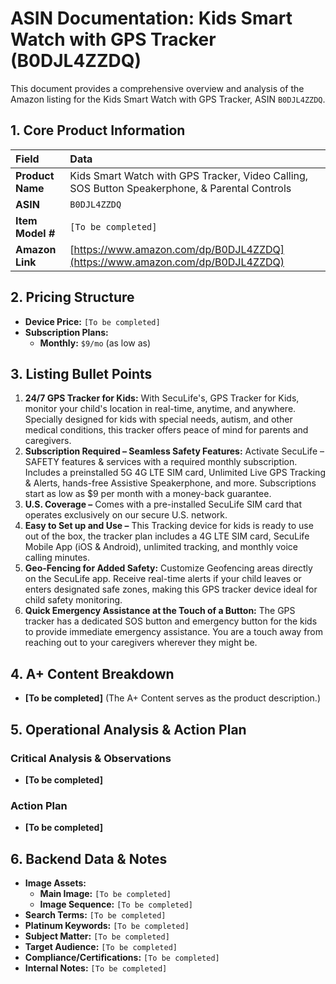 # ASIN Documentation: Kids Smart Watch with GPS Tracker (B0DJL4ZZDQ)

This document provides a comprehensive overview and analysis of the Amazon listing for the Kids Smart Watch with GPS Tracker, ASIN `B0DJL4ZZDQ`.

## 1. Core Product Information

| Field            | Data                                                                                             |
| :--------------- | :----------------------------------------------------------------------------------------------- |
| **Product Name** | Kids Smart Watch with GPS Tracker, Video Calling, SOS Button Speakerphone, & Parental Controls | Smartwatch, with Kid Phone Call and Text, Boys & Girls - 4G Smart Watch for Kids 3-12 |
| **ASIN**         | `B0DJL4ZZDQ`                                                                                     |
| **Item Model #** | `[To be completed]`                                                                              |
| **Amazon Link**  | [https://www.amazon.com/dp/B0DJL4ZZDQ](https://www.amazon.com/dp/B0DJL4ZZDQ)                     |

## 2. Pricing Structure

*   **Device Price:** `[To be completed]`
*   **Subscription Plans:**
    *   **Monthly:** `$9/mo` (as low as)

## 3. Listing Bullet Points

1.  **24/7 GPS Tracker for Kids:** With SecuLife's, GPS Tracker for Kids, monitor your child's location in real-time, anytime, and anywhere. Specially designed for kids with special needs, autism, and other medical conditions, this tracker offers peace of mind for parents and caregivers.
2.  **Subscription Required – Seamless Safety Features:** Activate SecuLife – SAFETY features & services with a required monthly subscription. Includes a preinstalled 5G 4G LTE SIM card, Unlimited Live GPS Tracking & Alerts, hands-free Assistive Speakerphone, and more. Subscriptions start as low as $9 per month with a money-back guarantee.
3.  **U.S. Coverage –** Comes with a pre-installed SecuLife SIM card that operates exclusively on our secure U.S. network.
4.  **Easy to Set up and Use –** This Tracking device for kids is ready to use out of the box, the tracker plan includes a 4G LTE SIM card, SecuLife Mobile App (iOS & Android), unlimited tracking, and monthly voice calling minutes.
5.  **Geo-Fencing for Added Safety:** Customize Geofencing areas directly on the SecuLife app. Receive real-time alerts if your child leaves or enters designated safe zones, making this GPS tracker device ideal for child safety monitoring.
6.  **Quick Emergency Assistance at the Touch of a Button:** The GPS tracker has a dedicated SOS button and emergency button for the kids to provide immediate emergency assistance. You are a touch away from reaching out to your caregivers wherever they might be.

## 4. A+ Content Breakdown

*   **[To be completed]** (The A+ Content serves as the product description.)

## 5. Operational Analysis & Action Plan

### Critical Analysis & Observations

*   **[To be completed]**

### Action Plan

*   **[To be completed]**

## 6. Backend Data & Notes

*   **Image Assets:**
    *   **Main Image:** `[To be completed]`
    *   **Image Sequence:** `[To be completed]`
*   **Search Terms:** `[To be completed]`
*   **Platinum Keywords:** `[To be completed]`
*   **Subject Matter:** `[To be completed]`
*   **Target Audience:** `[To be completed]`
*   **Compliance/Certifications:** `[To be completed]`
*   **Internal Notes:** `[To be completed]`
